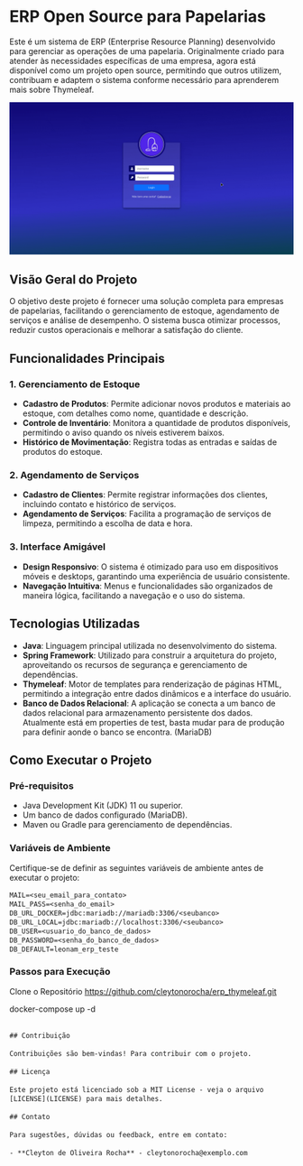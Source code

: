# ERP Open Source para Papelarias

Este é um sistema de ERP (Enterprise Resource Planning) desenvolvido para gerenciar as operações de uma papelaria. Originalmente criado para atender às necessidades específicas de uma empresa, agora está disponível como um projeto open source, permitindo que outros utilizem, contribuam e adaptem o sistema conforme necessário para aprenderem mais sobre Thymeleaf.

<img src="./src/main/resources/static/apresentacao.gif">

## Visão Geral do Projeto

O objetivo deste projeto é fornecer uma solução completa para empresas de papelarias, facilitando o gerenciamento de estoque, agendamento de serviços e análise de desempenho. O sistema busca otimizar processos, reduzir custos operacionais e melhorar a satisfação do cliente.

## Funcionalidades Principais

### 1. Gerenciamento de Estoque

- **Cadastro de Produtos**: Permite adicionar novos produtos e materiais ao estoque, com detalhes como nome, quantidade e descrição.
- **Controle de Inventário**: Monitora a quantidade de produtos disponíveis, permitindo o aviso quando os níveis estiverem baixos.
- **Histórico de Movimentação**: Registra todas as entradas e saídas de produtos do estoque.

### 2. Agendamento de Serviços

- **Cadastro de Clientes**: Permite registrar informações dos clientes, incluindo contato e histórico de serviços.
- **Agendamento de Serviços**: Facilita a programação de serviços de limpeza, permitindo a escolha de data e hora.

### 3. Interface Amigável

- **Design Responsivo**: O sistema é otimizado para uso em dispositivos móveis e desktops, garantindo uma experiência de usuário consistente.
- **Navegação Intuitiva**: Menus e funcionalidades são organizados de maneira lógica, facilitando a navegação e o uso do sistema.

## Tecnologias Utilizadas

- **Java**: Linguagem principal utilizada no desenvolvimento do sistema.
- **Spring Framework**: Utilizado para construir a arquitetura do projeto, aproveitando os recursos de segurança e gerenciamento de dependências.
- **Thymeleaf**: Motor de templates para renderização de páginas HTML, permitindo a integração entre dados dinâmicos e a interface do usuário.
- **Banco de Dados Relacional**: A aplicação se conecta a um banco de dados relacional para armazenamento persistente dos dados. Atualmente está em properties de test, basta mudar para de produção para definir aonde o banco se encontra. (MariaDB)

## Como Executar o Projeto

### Pré-requisitos

- Java Development Kit (JDK) 11 ou superior.
- Um banco de dados configurado (MariaDB).
- Maven ou Gradle para gerenciamento de dependências.

### Variáveis de Ambiente

Certifique-se de definir as seguintes variáveis de ambiente antes de executar o projeto:

```plaintext
MAIL=<seu_email_para_contato>
MAIL_PASS=<senha_do_email>
DB_URL_DOCKER=jdbc:mariadb://mariadb:3306/<seubanco>
DB_URL_LOCAL=jdbc:mariadb://localhost:3306/<seubanco>
DB_USER=<usuario_do_banco_de_dados>
DB_PASSWORD=<senha_do_banco_de_dados>
DB_DEFAULT=leonam_erp_teste
```

### Passos para Execução

Clone o Repositório https://github.com/cleytonorocha/erp_thymeleaf.git

docker-compose up -d
   ```

## Contribuição

Contribuições são bem-vindas! Para contribuir com o projeto.

## Licença

Este projeto está licenciado sob a MIT License - veja o arquivo [LICENSE](LICENSE) para mais detalhes.

## Contato

Para sugestões, dúvidas ou feedback, entre em contato:

- **Cleyton de Oliveira Rocha** - cleytonorocha@exemplo.com
